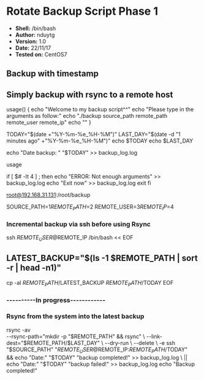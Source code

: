 # Rotate Backup Script Phase 1

- **Shell:** /bin/bash
- **Author:** nduytg
- **Version:** 1.0
- **Date:** 22/11/17
- **Tested on:** CentOS7

## Backup with timestamp
## Simply backup with rsync to a remote host
usage()
{
	echo "Welcome to my backup script^^"
	echo "Please type in the arguments as follow:"
	echo "./backup source_path remote_path remote_user remote_ip"
	echo ""
}

TODAY="$(date +"%Y-%m-%e_%H-%M")"
LAST_DAY="$(date -d  "1 minutes ago" +"%Y-%m-%e_%H-%M")"
echo $TODAY
echo $LAST_DAY

echo "Date backup: " "$TODAY" >> backup_log.log

usage

if [ $# -lt 4 ] ; then
	echo "ERROR: Not enough arguments" >> backup_log.log
	echo "Exit now" >> backup_log.log
	exit
fi

root@192.168.31.131:/root/backup

SOURCE_PATH=$1
REMOTE_PATH=$2
REMOTE_USER=$3
REMOTE_IP=$4

### Incremental backup via ssh before using Rsync
ssh $REMOTE_USER@$REMOTE_IP /bin/bash << EOF
## LATEST_BACKUP="$(ls -1 $REMOTE_PATH | sort -r | head -n1)"
cp -al $REMOTE_PATH/$LATEST_BACKUP $REMOTE_PATH/$TODAY
EOF
### ----------In progress------------

### Rsync from the system into the latest backup
rsync 	-av \
		--rsync-path="mkdir -p "$REMOTE_PATH" && rsync" \
--link-dest="$REMOTE_PATH/$LAST_DAY" \
		--dry-run \
		--delete \
		-e ssh "$SOURCE_PATH" "$REMOTE_USER@$REMOTE_IP:$REMOTE_PATH/$TODAY" \
	&& echo "Date:" "$TODAY" "backup completed!" >> backup_log.log \
	|| echo "Date:" "$TODAY" "backup failed!" >> backup_log.log
echo "Backup completed!"
